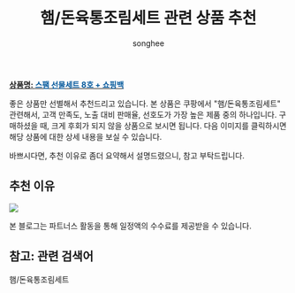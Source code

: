 ﻿---
layout: post
title:  "햄/돈육통조림세트 관련 상품 추천"
author: songhee
categories: [ 선물세트관 ]
tags: [햄/돈육통조림세트]
image: https://thumbnail9.coupangcdn.com/thumbnails/remote/492x492ex/image/vendor_inventory/958b/c97acee02b03b8a827a12372e2dd9846b840abf78ab506f30e1bd9da8c23.jpg 
description: "쿠팡에서 햄/돈육통조림세트 관련 상품으로 가장 고객 선호도가 높은 제품 중 하나입니다."
---

<a href="https://www.coupang.com/vp/products/13032783?itemId=54740014&src=1139000&spec=10799999&addtag=400&ctag=13032783&lptag=AF9102412&itime=20210915004708&pageType=PRODUCT&pageValue=13032783&wPcid=16134107730200181414469&wRef=partners.coupangcdn.com&wTime=20210915004708&redirect=landing&traceid=V0-201-6acdd1bcbb078f86&placementid=&clickBeacon=&campaignid=&contentcategory=&imgsize=&pageid=&deviceid=&token=&contenttype=&subid=&impressionid=&campaigntype=&contentkeyword=&subparam=&isAddedCart="><b>상품명: <font color='#01579B'>스팸 선물세트 8호 + 쇼핑백</font></b></a>

좋은 상품만 선별해서 추천드리고 있습니다.
본 상품은 쿠팡에서 "햄/돈육통조림세트" 관련해서, 고객 만족도, 노출 대비 판매율, 선호도가 가장 높은 제품 중의 하나입니다.
구매하셨을 때, 크게 후회가 되지 않을 상품으로 보시면 됩니다. 
다음 이미지를 클릭하시면 해당 상품에 대한 상세 내용을 보실 수 있습니다.

바쁘시다면, 추천 이유로 좀더 요약해서 설명드렸으니, 참고 부탁드립니다.

## 추천 이유 

<a href="https://www.coupang.com/vp/products/13032783?itemId=54740014&src=1139000&spec=10799999&addtag=400&ctag=13032783&lptag=AF9102412&itime=20210915004708&pageType=PRODUCT&pageValue=13032783&wPcid=16134107730200181414469&wRef=partners.coupangcdn.com&wTime=20210915004708&redirect=landing&traceid=V0-201-6acdd1bcbb078f86&placementid=&clickBeacon=&campaignid=&contentcategory=&imgsize=&pageid=&deviceid=&token=&contenttype=&subid=&impressionid=&campaigntype=&contentkeyword=&subparam=&isAddedCart="><img src="https://thumbnail9.coupangcdn.com/thumbnails/remote/492x492ex/image/vendor_inventory/958b/c97acee02b03b8a827a12372e2dd9846b840abf78ab506f30e1bd9da8c23.jpg"></a> 

본 블로그는 파트너스 활동을 통해 일정액의 수수료를 제공받을 수 있습니다.

## 참고: 관련 검색어    
햄/돈육통조림세트